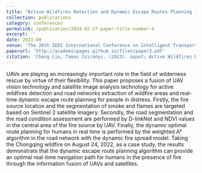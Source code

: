 ```yaml
---
title: "Active Wildfires Detection and Dynamic Escape Routes Planning for Humans through Information Fusion between Drones and Satellites"
collection: publications
category: conferences
permalink: /publication/2024-02-17-paper-title-number-4
excerpt: ''
date: 2023-09
venue: 'The 26th IEEE International Conference on Intelligent Transportation Systems (ITSC 2023)'
paperurl: 'http://academicpages.github.io/files/paper3.pdf'
citation: 'Chang Liu, Tamas Sziranyi. (2023). &quot; Active Wildfires Detection and Dynamic Escape Routes Planning for Humans through Information Fusion between Drones and Satellites.&quot; <i>The 26th IEEE International Conference on Intelligent Transportation Systems </i>. IEEE ITSC 2023.'
---
```


UAVs are playing an increasingly important role in the field of wilderness rescue by virtue of their flexibility. This paper proposes a fusion of UAV vision technology and satellite image analysis technology for active wildfires detection and road networks extraction of wildfire areas and real-time dynamic escape route planning for people in distress. Firstly, the fire source location and the segmentation of smoke and flames are targeted based on Sentinel 2 satellite imagery. Secondly, the road segmentation and the road condition assessment are performed by D-linkNet and NDVI values in the central area of the fire source by UAV. Finally, the dynamic optimal route planning for humans in real time is performed by the weighted A* algorithm in the road network with the dynamic fire spread model. Taking the Chongqing wildfire on August 24, 2022, as a case study, the results demonstrate that the dynamic escape route planning algorithm can provide an optimal real-time navigation path for humans in the presence of fire through the information fusion of UAVs and satellites.
